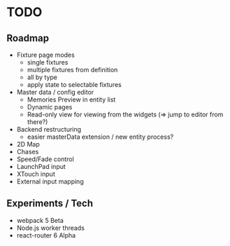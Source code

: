 # TODO

## Roadmap

- Fixture page modes
  - single fixtures
  - multiple fixtures from definition
  - all by type
  - apply state to selectable fixtures
- Master data / config editor
  - Memories Preview in entity list
  - Dynamic pages
  - Read-only view for viewing from the widgets (=> jump to editor from there?)
- Backend restructuring
  - easier masterData extension / new entity process?
- 2D Map
- Chases
- Speed/Fade control
- LaunchPad input
- XTouch input
- External input mapping

## Experiments / Tech

- webpack 5 Beta
- Node.js worker threads
- react-router 6 Alpha
